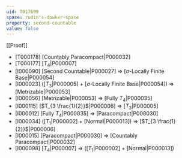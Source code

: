 ```yaml
---
uid: T017699
space: rudin's-dowker-space
property: second-countable
value: false
---
```

[[Proof]]

* [T000178] [Countably Paracompact|P000032]
* [T000177] [$T_4$|P000007]
* [I000090] [Second Countable|P000027] => [$\sigma$-Locally Finite Base|P000054]
* [I000023] ([$T_3$|P000005] + [$\sigma$-Locally Finite Base|P000054]) => [Metrizable|P000053]
* [I000056] [Metrizable|P000053] => [Fully $T_4$|P000035]
* [I000115] [$T_{3 \frac{1}{2}}$|P000006] => [$T_3$|P000005]
* [I000012] [Fully $T_4$|P000035] => [Paracompact|P000030]
* [I000034] ([$T_1$|P000002] + [Normal|P000013]) => [$T_{3 \frac{1}{2}}$|P000006]
* [I000015] [Paracompact|P000030] => [Countably Paracompact|P000032]
* [I000098] [$T_4$|P000007] => ([$T_1$|P000002] + [Normal|P000013])

